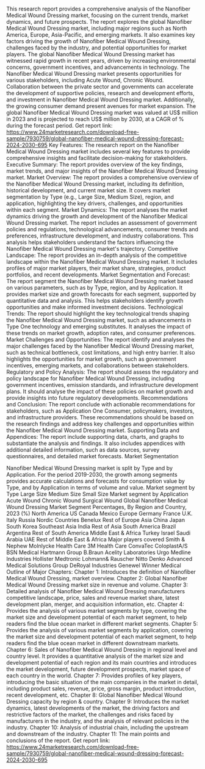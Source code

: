 This research report provides a comprehensive analysis of the Nanofiber Medical Wound Dressing market, focusing on the current trends, market dynamics, and future prospects. The report explores the global Nanofiber Medical Wound Dressing market, including major regions such as North America, Europe, Asia-Pacific, and emerging markets. It also examines key factors driving the growth of Nanofiber Medical Wound Dressing, challenges faced by the industry, and potential opportunities for market players.
The global Nanofiber Medical Wound Dressing market has witnessed rapid growth in recent years, driven by increasing environmental concerns, government incentives, and advancements in technology. The Nanofiber Medical Wound Dressing market presents opportunities for various stakeholders, including Acute Wound, Chronic Wound. Collaboration between the private sector and governments can accelerate the development of supportive policies, research and development efforts, and investment in Nanofiber Medical Wound Dressing market. Additionally, the growing consumer demand present avenues for market expansion.
The global Nanofiber Medical Wound Dressing market was valued at US$ million in 2023 and is projected to reach US$ million by 2030, at a CAGR of % during the forecast period.
Get report link: https://www.24marketresearch.com/download-free-sample/7930759/global-nanofiber-medical-wound-dressing-forecast-2024-2030-695 
Key Features:
The research report on the Nanofiber Medical Wound Dressing market includes several key features to provide comprehensive insights and facilitate decision-making for stakeholders.
Executive Summary: The report provides overview of the key findings, market trends, and major insights of the Nanofiber Medical Wound Dressing market.
Market Overview: The report provides a comprehensive overview of the Nanofiber Medical Wound Dressing market, including its definition, historical development, and current market size. It covers market segmentation by Type (e.g., Large Size, Medium Size), region, and application, highlighting the key drivers, challenges, and opportunities within each segment.
Market Dynamics: The report analyses the market dynamics driving the growth and development of the Nanofiber Medical Wound Dressing market. The report includes an assessment of government policies and regulations, technological advancements, consumer trends and preferences, infrastructure development, and industry collaborations. This analysis helps stakeholders understand the factors influencing the Nanofiber Medical Wound Dressing market's trajectory.
Competitive Landscape: The report provides an in-depth analysis of the competitive landscape within the Nanofiber Medical Wound Dressing market. It includes profiles of major market players, their market share, strategies, product portfolios, and recent developments.
Market Segmentation and Forecast: The report segment the Nanofiber Medical Wound Dressing market based on various parameters, such as by Type, region, and by Application. It provides market size and growth forecasts for each segment, supported by quantitative data and analysis. This helps stakeholders identify growth opportunities and make informed investment decisions.
Technological Trends: The report should highlight the key technological trends shaping the Nanofiber Medical Wound Dressing market, such as advancements in Type One technology and emerging substitutes. It analyses the impact of these trends on market growth, adoption rates, and consumer preferences.
Market Challenges and Opportunities: The report identify and analyses the major challenges faced by the Nanofiber Medical Wound Dressing market, such as technical bottleneck, cost limitations, and high entry barrier. It also highlights the opportunities for market growth, such as government incentives, emerging markets, and collaborations between stakeholders.
Regulatory and Policy Analysis: The report should assess the regulatory and policy landscape for Nanofiber Medical Wound Dressing, including government incentives, emission standards, and infrastructure development plans. It should analyse the impact of these policies on market growth and provide insights into future regulatory developments.
Recommendations and Conclusion: The report conclude with actionable recommendations for stakeholders, such as Application One Consumer, policymakers, investors, and infrastructure providers. These recommendations should be based on the research findings and address key challenges and opportunities within the Nanofiber Medical Wound Dressing market.
Supporting Data and Appendices: The report include supporting data, charts, and graphs to substantiate the analysis and findings. It also includes appendices with additional detailed information, such as data sources, survey questionnaires, and detailed market forecasts.
Market Segmentation

Nanofiber Medical Wound Dressing market is split by Type and by Application. For the period 2019-2030, the growth among segments provides accurate calculations and forecasts for consumption value by Type, and by Application in terms of volume and value.
Market segment by Type
Large Size
Medium Size
Small Size
Market segment by Application
Acute Wound
Chronic Wound
Surgical Wound
Global Nanofiber Medical Wound Dressing Market Segment Percentages, By Region and Country, 2023 (%)
North America
US
Canada
Mexico
Europe
Germany
France
U.K.
Italy
Russia
Nordic Countries
Benelux
Rest of Europe
Asia
China
Japan
South Korea
Southeast Asia
India
Rest of Asia
South America
Brazil
Argentina
Rest of South America
Middle East & Africa
Turkey
Israel
Saudi Arabia
UAE
Rest of Middle East & Africa
Major players covered
Smith & Nephew
Molnlycke Health Care
3M Health Care
ConvaTec
ColoplastA/S
BSN Medical
Hartmann Group
B.Braun
Acelity
Laboratories Urgo
Medline Industries
Hollister
Medtronic
Lohmann& Rauscher
Nitto Denko
Advanced Medical Solutions Group
DeRoyal Industries
Genewel
Winner Medical
Outline of Major Chapters:
Chapter 1: Introduces the definition of Nanofiber Medical Wound Dressing, market overview.
Chapter 2: Global Nanofiber Medical Wound Dressing market size in revenue and volume.
Chapter 3: Detailed analysis of Nanofiber Medical Wound Dressing manufacturers competitive landscape, price, sales and revenue market share, latest development plan, merger, and acquisition information, etc.
Chapter 4: Provides the analysis of various market segments by type, covering the market size and development potential of each market segment, to help readers find the blue ocean market in different market segments.
Chapter 5: Provides the analysis of various market segments by application, covering the market size and development potential of each market segment, to help readers find the blue ocean market in different downstream markets.
Chapter 6: Sales of Nanofiber Medical Wound Dressing in regional level and country level. It provides a quantitative analysis of the market size and development potential of each region and its main countries and introduces the market development, future development prospects, market space of each country in the world.
Chapter 7: Provides profiles of key players, introducing the basic situation of the main companies in the market in detail, including product sales, revenue, price, gross margin, product introduction, recent development, etc.
Chapter 8: Global Nanofiber Medical Wound Dressing capacity by region & country.
Chapter 9: Introduces the market dynamics, latest developments of the market, the driving factors and restrictive factors of the market, the challenges and risks faced by manufacturers in the industry, and the analysis of relevant policies in the industry.
Chapter 10: Analysis of industrial chain, including the upstream and downstream of the industry.
Chapter 11: The main points and conclusions of the report.
Get report link: https://www.24marketresearch.com/download-free-sample/7930759/global-nanofiber-medical-wound-dressing-forecast-2024-2030-695 

